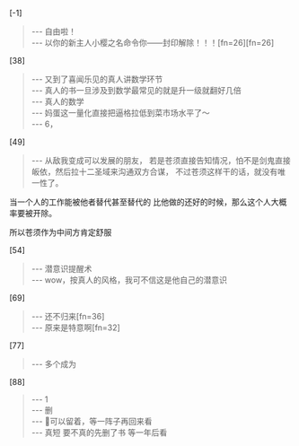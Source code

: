 
[-1] 
>--- 自由啦！<br>
>--- 以你的新主人小樱之名命令你——封印解除！！！[fn=26][fn=26]<br>

[38] 
>--- 又到了喜闻乐见的真人讲数学环节<br>
>--- 真人的书一旦涉及到数学最常见的就是升一级就翻好几倍<br>
>--- 真人的数学<br>
>--- 妈蛋这一量化直接把逼格拉低到菜市场水平了～<br>
>--- 6，<br>

[49] 
>--- 从敌我变成可以发展的朋友，
若是苍须直接告知情况，怕不是剑鬼直接皈依，然后拉十二圣域来沟通双方合谋，
不过苍须这样干的话，就没有唯一性了。

当一个人的工作能被他者替代甚至替代的
比他做的还好的时候，那么这个人大概率要被开除。

所以苍须作为中间方肯定舒服<br>

[54] 
>--- 潜意识提醒术<br>
>--- wow，按真人的风格，我可不信这是他自己的潜意识<br>

[69] 
>--- 还不归来[fn=36]<br>
>--- 原来是特意啊[fn=32]<br>

[77] 
>--- 多个成为<br>

[88] 
>--- 1<br>
>--- 删<br>
>--- 🤔可以留着，等一阵子再回来看<br>
>--- 真短 要不真的先删了书 等一年后看<br>
